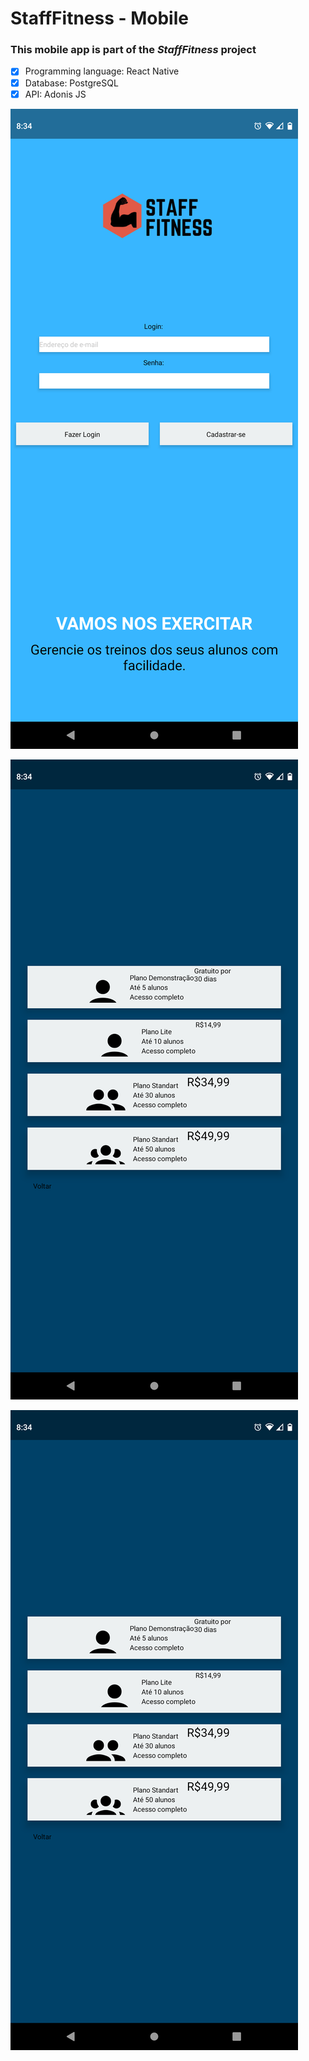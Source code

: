 # StaffFitness - Mobile 

### This mobile app is part of the *StaffFitness* project

- [X] Programming language: React Native
- [X] Database: PostgreSQL
- [X] API: Adonis JS

![Display Login](https://github.com/ClaudioV05/StaffFitness_Mobile/blob/dev/Doc/Assets/Dislpay_%20login.png)

![Plan Choice](https://github.com/ClaudioV05/StaffFitness_Mobile/blob/dev/Doc/Assets/Display_%20plan%20choice%202.png)

![Plan Choice 2](https://github.com/ClaudioV05/StaffFitness_Mobile/blob/dev/Doc/Assets/Display_%20plan%20choice%202.png)
